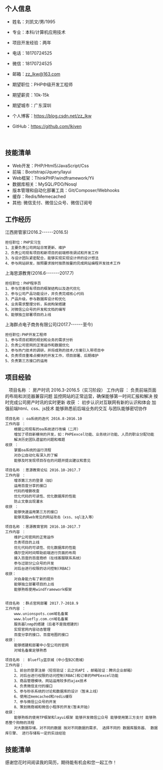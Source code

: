 ## 个人信息

- 姓名：刘凯文/男/1995
- 专业：本科/计算机应用技术
- 项目开发经验：两年
- 电话：18170724525
- 微信：18170724525
- 邮箱：zz_lkw@163.com
- 期望职位：PHP中级开发工程师
- 期望薪资：10k-15k
- 期望城市：广东深圳
- 个人博客：https://blog.csdn.net/zz_lkw
- GitHub：https://github.com/lkiven

  ​

## 技能清单

- Web开发：PHP/Html5/JavaScript/Css
- 前端：Bootstrap/Jquery/layui
- Web框架：ThinkPHP/windframework/Yii
- 数据库相关：MySQL/PDO/Nosql
- 版本管理和自动化部署工具：Git/Composer/Webhooks
- 缓存：Redis/Memecached
- 其他: 微信支付、微信公众号、微信订阅号
## 工作经历
江西房管家(2016.2------2016.5)

    担任职位：PHP实习生
    1、主要负责公司网站日常更新、维护
    2、负责公司现有项目和新项目的前端修改调试和开发工作
    3、与设计团队紧密配合，能够实现实现设计师的设计想法
    4、参与网站研发，按照要求按时按质按量的完成网站编程开发技术工作

上海思源教育(2016.6-------2017.7)

    担任职位：PHP程序员
    1、参与完善现有项目的框架结构以及迭代优化
    2、参与公司产品功能设计，并负责完成核心代码
    3、产品升级，参与数据库设计和优化
    4、业务需求整理分析，系统构架搭建
    5、对微信公众号的开发和文档的编写
    6、能够独立部署项目的上线

上海群点电子商务有限公司(2017.7------至今)

    担任职位:PHP开发工程师
    1、参与项目初期的规划和业务的需求分析
    2、负责公司官网的正常运作和数据优化
    3、参与热门技术的调研，并将成熟的技术/方案引入带项目中
    4、负责项目重难点模块的开发工作，项目部署、后期维护
    5、负责第三方接口的运用
## 项目经验

    项目名称 ： 房产时讯 2016.3-2016.5（实习阶段）
    工作内容 ：
    	负责前端页面的布局和浏览器兼容问题
    	监控网站的正常运营，确保能够第一时间汇报和解决
    	按时完成公司房产时讯的实时更新
    收获 ：
    	初步认识对互联网有新的认识和体会
    	加强前端html、css、js技术
    	能够熟悉前后端业务的交互
    	与团队能够密切协作

    项目名称 : oa系统的迭代 2016.8-2016.10
    工作内容 ：
    	根据公司现有的oa系统进行改编（二开）
    	增加了项目新模块的开发，如：PHPEexcel功能、业务统计功能、人员的职业分配功能
    	解决历史团队遗留的问题和难题
    收获 ：
    	掌握oa系统的运行流程
    	对办公自动化有深入的了解
    	能够及时发现项目存在的问题并提出建议和意见

    项目名称 ：思源教育论坛 2016.10-2017.7
    工作内容 ：
    	增添第三方的登录（QQ）
    	运用百度分享的接口
    	代码的增删改查
    	优化代码的可读性、优化数据库的性能
    	防止文章出现灌水
    收获 ：
    	能够快速运用第三方的接口
    	能够克服web常见的网站攻击（xss、sql注入等）

    项目名称 ：思源教育官网 2016.10-2017.7
    工作内容 ：
    	维护公司官网的正常运作
    	负责项目的上线
    	优化代码的可读性、优化数据库的性能
    	偶尔空闲时间帮助前端进行页面的布局
    	接入百度的百度商桥（在线客服联系系统）
    	参与过部分公众号的开发
        对后台进行权限的访问控制(RBAC)
    收获：
    	对自身能力有了新的提升
    	能够独立部署项目的上线
    	能够熟练使用windframework框架
    	

    项目名称 ：群点官网部署 2017.7-2018.9
    工作内容 ：
    	www.unionspots.com域名备案
    	www.bluefly.com.cn域名备案
    	服务器lnmp的搭建（后者不是我搭建的）
    	实现官网内容动态管理
    	百度分享的接口、百度地图的接口
    收获：
    	能够搭建和部署中小型公司的官网
    	对域名备案足够熟悉

    项目名称 ： Bluefly蓝京城（中小型B2C商城）
    工作内容：
    	1、前台的登录注册（短信验证：云之讯API 、邮箱验证：腾讯企业邮箱）
    	2、对后台进行权限的访问控制(RBAC)和订单的PHPEexcel功能
    	3、商品管理模块、网站运用较多的ajax技术
    	4、负责微信支付的接口
    	5、参与秒杀系统的讨论和数据库的设计（暂未上线）
    	6、使用过memcached和redis缓存
    	7、参与微信公众号的开发
    	8、策划微商城和微信小程序的开发(暂未开始)
    收获：
    	能够熟练的使用TP框架和layui框架	能够开发微信公众号 能够使用第三方支付 能够熟悉整个购物的流程
    	对大数据存储，对不同的数据 按对不同数据的需求、 选择不同的 数据库服务器、 数据库引擎、 进行存储有一定的实战经验
	
## 技能清单

感谢您花时间阅读我的简历，期待能有机会和您一起工作！



